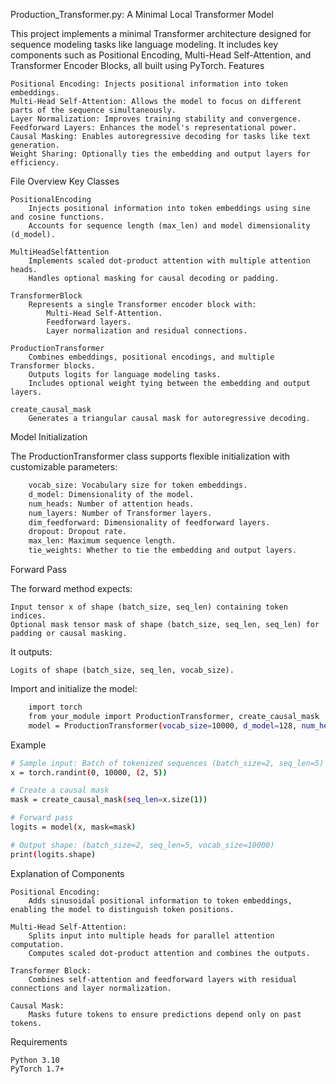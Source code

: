 Production_Transformer.py: A Minimal Local Transformer Model

This project implements a minimal Transformer architecture designed for sequence modeling tasks like language modeling. It includes key components such as Positional Encoding, Multi-Head Self-Attention, and Transformer Encoder Blocks, all built using PyTorch.
Features

    Positional Encoding: Injects positional information into token embeddings.
    Multi-Head Self-Attention: Allows the model to focus on different parts of the sequence simultaneously.
    Layer Normalization: Improves training stability and convergence.
    Feedforward Layers: Enhances the model's representational power.
    Causal Masking: Enables autoregressive decoding for tasks like text generation.
    Weight Sharing: Optionally ties the embedding and output layers for efficiency.

File Overview
Key Classes

    PositionalEncoding
        Injects positional information into token embeddings using sine and cosine functions.
        Accounts for sequence length (max_len) and model dimensionality (d_model).

    MultiHeadSelfAttention
        Implements scaled dot-product attention with multiple attention heads.
        Handles optional masking for causal decoding or padding.

    TransformerBlock
        Represents a single Transformer encoder block with:
            Multi-Head Self-Attention.
            Feedforward layers.
            Layer normalization and residual connections.

    ProductionTransformer
        Combines embeddings, positional encodings, and multiple Transformer blocks.
        Outputs logits for language modeling tasks.
        Includes optional weight tying between the embedding and output layers.

    create_causal_mask
        Generates a triangular causal mask for autoregressive decoding.

Model Initialization

The ProductionTransformer class supports flexible initialization with customizable parameters:
```bash
    vocab_size: Vocabulary size for token embeddings.
    d_model: Dimensionality of the model.
    num_heads: Number of attention heads.
    num_layers: Number of Transformer layers.
    dim_feedforward: Dimensionality of feedforward layers.
    dropout: Dropout rate.
    max_len: Maximum sequence length.
    tie_weights: Whether to tie the embedding and output layers.
```
Forward Pass

The forward method expects:

    Input tensor x of shape (batch_size, seq_len) containing token indices.
    Optional mask tensor mask of shape (batch_size, seq_len, seq_len) for padding or causal masking.

It outputs:

    Logits of shape (batch_size, seq_len, vocab_size).

Import and initialize the model:
```bash
    import torch
    from your_module import ProductionTransformer, create_causal_mask
    model = ProductionTransformer(vocab_size=10000, d_model=128, num_heads=4, num_layers=2)
```
Example
```bash
# Sample input: Batch of tokenized sequences (batch_size=2, seq_len=5)
x = torch.randint(0, 10000, (2, 5))

# Create a causal mask
mask = create_causal_mask(seq_len=x.size(1))

# Forward pass
logits = model(x, mask=mask)

# Output shape: (batch_size=2, seq_len=5, vocab_size=10000)
print(logits.shape)
```
Explanation of Components

    Positional Encoding:
        Adds sinusoidal positional information to token embeddings, enabling the model to distinguish token positions.

    Multi-Head Self-Attention:
        Splits input into multiple heads for parallel attention computation.
        Computes scaled dot-product attention and combines the outputs.

    Transformer Block:
        Combines self-attention and feedforward layers with residual connections and layer normalization.

    Causal Mask:
        Masks future tokens to ensure predictions depend only on past tokens.

Requirements

    Python 3.10
    PyTorch 1.7+

